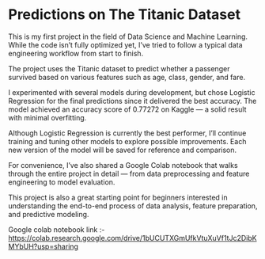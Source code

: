 # Predictions on The Titanic Dataset
This is my first project in the field of Data Science and Machine Learning. While the code isn’t fully optimized yet, I’ve tried to follow a typical data engineering workflow from start to finish.

The project uses the Titanic dataset to predict whether a passenger survived based on various features such as age, class, gender, and fare.

I experimented with several models during development, but chose Logistic Regression for the final predictions since it delivered the best accuracy. The model achieved an accuracy score of 0.77272 on Kaggle — a solid result with minimal overfitting.

Although Logistic Regression is currently the best performer, I’ll continue training and tuning other models to explore possible improvements. Each new version of the model will be saved for reference and comparison.

For convenience, I’ve also shared a Google Colab notebook that walks through the entire project in detail — from data preprocessing and feature engineering to model evaluation.

This project is also a great starting point for beginners interested in understanding the end-to-end process of data analysis, feature preparation, and predictive modeling.

Google colab notebook link :- https://colab.research.google.com/drive/1bUCUTXGmUfkVtuXuVf1tJc2DibKMYbUH?usp=sharing



